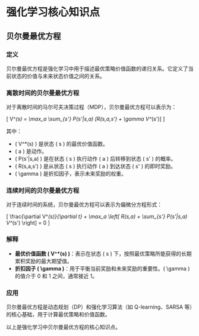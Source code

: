 # 强化学习核心知识点

## 贝尔曼最优方程

### 定义
贝尔曼最优方程是强化学习中用于描述最优策略价值函数的递归关系。它定义了当前状态的价值与未来状态价值之间的关系。

### 离散时间的贝尔曼最优方程
对于离散时间的马尔可夫决策过程（MDP），贝尔曼最优方程可以表示为：

\[
V^*(s) = \max_a \sum_{s'} P(s'|s,a) [R(s,a,s') + \gamma V^*(s')]
\]

其中：
- \( V^*(s) \) 是状态 \( s \) 的最优价值函数。
- \( a \) 是动作。
- \( P(s'|s,a) \) 是在状态 \( s \) 执行动作 \( a \) 后转移到状态 \( s' \) 的概率。
- \( R(s,a,s') \) 是从状态 \( s \) 执行动作 \( a \) 到达状态 \( s' \) 的即时奖励。
- \( \gamma \) 是折扣因子，表示未来奖励的权重。

### 连续时间的贝尔曼最优方程
对于连续时间的系统，贝尔曼最优方程可以表示为偏微分方程形式：

\[
\frac{\partial V^*(s)}{\partial t} + \max_a \left[ R(s,a) + \sum_{s'} P(s'|s,a) V^*(s') \right] = 0
\]

### 解释
- **最优价值函数 \( V^*(s) \)**：表示在状态 \( s \) 下，按照最优策略所能获得的长期累积奖励的最大期望值。
- **折扣因子 \( \gamma \)**：用于平衡当前奖励和未来奖励的重要性。\( \gamma \) 的值介于 0 和 1 之间，通常接近 1。

### 应用
贝尔曼最优方程是动态规划（DP）和强化学习算法（如 Q-learning、SARSA 等）的核心基础，用于计算最优策略和价值函数。

以上是强化学习中贝尔曼最优方程的核心知识点。